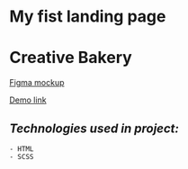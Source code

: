 # My fist landing page

# Creative Bakery
[Figma mockup](https://www.figma.com/file/dY3izAm0Vspsmra4lQWQIP/Bakerlab-FE-students?node-id=0%3A1)


[Demo link](https://nosovandriy.github.io/layout_creativeBakery/)

## *Technologies used in project:*
```
- HTML
- SCSS

```